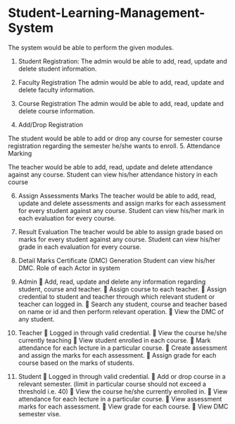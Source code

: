 # Student-Learning-Management-System
The system would be able to perform the given modules.

1. Student Registration:
The admin would be able to add, read, update and delete student information.

2. Faculty Registration
The admin would be able to add, read, update and delete faculty information.

3. Course Registration
The admin would be able to add, read, update and delete course information.
4. Add/Drop Registration

The student would be able to add or drop any course for semester course registration regarding 
the semester he/she wants to enroll.
5. Attendance Marking

The teacher would be able to add, read, update and delete attendance against any course.
Student can view his/her attendance history in each course

6. Assign Assessments Marks
The teacher would be able to add, read, update and delete assessments and assign marks for 
each assessment for every student against any course. Student can view his/her mark in each 
evaluation for every course.

7. Result Evaluation
The teacher would be able to assign grade based on marks for every student against any course.
Student can view his/her grade in each evaluation for every course.

8. Detail Marks Certificate (DMC) Generation
Student can view his/her DMC.
Role of each Actor in system

1. Admin
 Add, read, update and delete any information regarding student, course and teacher.
 Assign course to each teacher.
 Assign credential to student and teacher through which relevant student or teacher can 
logged in.
 Search any student, course and teacher based on name or id and then perform relevant 
operation.
 View the DMC of any student.

2. Teacher
 Logged in through valid credential.
 View the course he/she currently teaching 
 View student enrolled in each course.
 Mark attendance for each lecture in a particular course.
 Create assessment and assign the marks for each assessment.
 Assign grade for each course based on the marks of students.

3. Student
 Logged in through valid credential.
 Add or drop course in a relevant semester. (limit in particular course should not exceed a 
threshold i.e. 40)
 View the course he/she currently enrolled in.
 View attendance for each lecture in a particular course.
 View assessment marks for each assessment.
 View grade for each course.
 View DMC semester vise.
